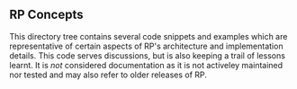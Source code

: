 
## RP Concepts

This directory tree contains several code snippets and examples which are
representative of certain aspects of RP's architecture and implementation
details.  This code serves discussions, but is also keeping a trail of lessons
learnt.  It is *not* considered documentation as it is not activeley maintained
nor tested and may also refer to older releases of RP.

